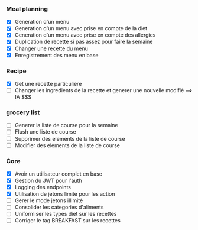 ### Meal planning
- [X] Generation d'un menu
- [X] Generation d'un menu avec prise en compte de la diet
- [X] Generation d'un menu avec prise en compte des allergies
- [X] Duplication de recette si pas assez pour faire la semaine
- [X] Changer une recette du menu 
- [X] Enregistrement des menu en base

### Recipe
- [X] Get une recette particuliere
- [ ] Changer les ingredients de la recette et generer une nouvelle modifié ==> IA $$$

### grocery list
- [ ] Generer la liste de course pour la semaine
- [ ] Flush une liste de course
- [ ] Supprimer des elements de la liste de course
- [ ] Modifier des elements de la liste de course

### Core
- [X] Avoir un utilisateur complet en base
- [X] Gestion du JWT pour l'auth
- [X] Logging des endpoints
- [X] Utilisation de jetons limité pour les action
- [ ] Gerer le mode jetons illimité
- [ ] Consolider les categories d'aliments
- [ ] Uniformiser les types diet sur les recettes
- [ ] Corriger le tag BREAKFAST sur les recettes